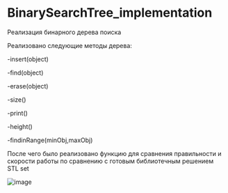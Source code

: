 # BinarySearchTree_implementation

Реализация бинарного дерева поиска

Реализовано следующие методы дерева:

  -insert(object)
  
  -find(object)
  
  -erase(object)
  
  -size()
  
  -print()
  
  -height()
  
  -findinRange(minObj,maxObj)
  
  После чего было реализовано функцию для сравнения правильности и скорости работы
  по сравнению с готовым библиотечным решением STL set
  
  ![image](https://user-images.githubusercontent.com/84332962/177360764-c9c4e150-5a19-4c7b-90c0-29bf59422844.png)

